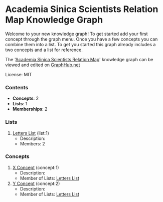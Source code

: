 # Academia Sinica Scientists Relation Map Knowledge Graph

Welcome to your new knowledge graph! To get started add your first concept through the graph menu. Once you have a few concepts you can combine them into a list. To get you started this graph already includes a two concepts and a list for reference.

The '[Academia Sinica Scientists Relation Map](https://graphhub.net/academia-sinica-scientists-relation-map)' knowledge graph can be viewed and edited on [GraphHub.net](https://graphhub.net)

License: MIT
### Contents
- **Concepts**: 2
- **Lists**: 1
- **Memberships**: 2
### Lists
1. [Letters List](/academia-sinica-scientists-relation-map/list/letters-list?id=1) (list:1)
   - Description: 
   - Members: 2
### Concepts
1. [X Concept](/academia-sinica-scientists-relation-map/concept/x-concept?id=1) (concept:1)
   - Description: 
   - Member of Lists: [Letters List](/academia-sinica-scientists-relation-map/list/letters-list?id=1)
1. [Y Concept](/academia-sinica-scientists-relation-map/concept/y-concept?id=2) (concept:2)
   - Description: 
   - Member of Lists: [Letters List](/academia-sinica-scientists-relation-map/list/letters-list?id=1)
